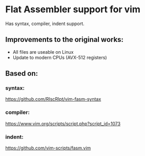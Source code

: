 # Flat Assembler support for vim

Has syntax, compiler, indent support.

## Improvements to the original works:

* All files are useable on Linux
* Update to modern CPUs (AVX-512 registers)

## Based on:

### syntax:

https://github.com/RIscRIpt/vim-fasm-syntax

### compiler:

https://www.vim.org/scripts/script.php?script_id=1073

### indent:

https://github.com/vim-scripts/fasm.vim
